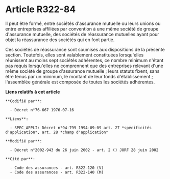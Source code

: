 # Article R322-84

Il peut être formé, entre sociétés d'assurance mutuelle ou leurs unions ou entre entreprises affiliées par convention à une
même société de groupe d'assurance mutuelle, des sociétés de réassurance mutuelles ayant pour objet la réassurance des
sociétés qui en font partie.

Ces sociétés de réassurance sont soumises aux dispositions de la présente section. Toutefois, elles sont valablement
constituées lorsqu'elles réunissent au moins sept sociétés adhérentes, ce nombre minimum n'étant pas requis lorsqu'elles ne
comprennent que des entreprises relevant d'une même société de groupe d'assurance mutuelle ; leurs statuts fixent, sans être
tenus par un minimum, le montant de leur fonds d'établissement ; l'assemblée générale est composée de toutes les sociétés
adhérentes.

**Liens relatifs à cet article**

	**Codifié par**:

	  - Décret n°76-667 1976-07-16

	**Liens**:

	  - SPEC_APPLI: Décret n°94-799 1994-09-09 art. 27 *spécificités d'application*, art. 28 *champ d'application*

	**Modifié par**:

	  - Décret n°2002-943 du 26 juin 2002 - art. 2 () JORF 28 juin 2002

	**Cité par**:

	  - Code des assurances - art. R322-120 (V)
	  - Code des assurances - art. R322-140 (M)
